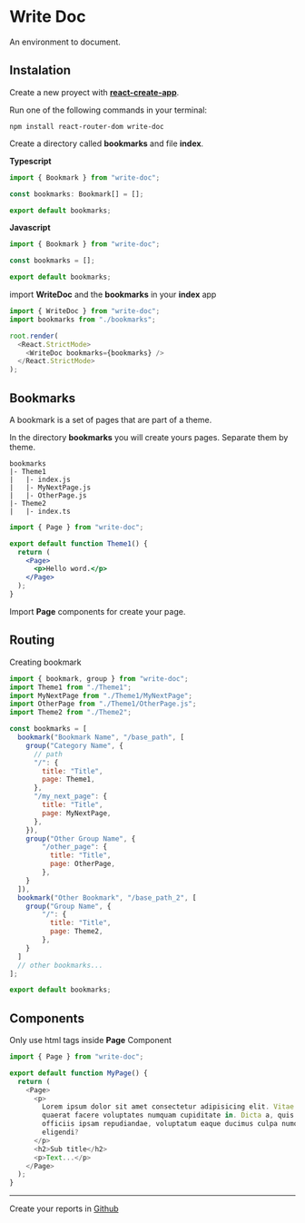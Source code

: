 # Write Doc

An environment to document.

## Instalation

Create a new proyect with **[react-create-app](https://reactjs.org/docs/create-a-new-react-app.html)**.

Run one of the following commands in your terminal:

```
npm install react-router-dom write-doc
```

Create a directory called **bookmarks** and file **index**.

**Typescript**

```ts
import { Bookmark } from "write-doc";

const bookmarks: Bookmark[] = [];

export default bookmarks;
```

**Javascript**

```js
import { Bookmark } from "write-doc";

const bookmarks = [];

export default bookmarks;
```

import **WriteDoc** and the **bookmarks** in your **index** app

```js
import { WriteDoc } from "write-doc";
import bookmarks from "./bookmarks";

root.render(
  <React.StrictMode>
    <WriteDoc bookmarks={bookmarks} />
  </React.StrictMode>
);
```

## Bookmarks

A bookmark is a set of pages that are part of a theme.

In the directory **bookmarks** you will create yours pages. Separate them by theme.

```
bookmarks
|- Theme1
|   |- index.js
|   |- MyNextPage.js
|   |- OtherPage.js
|- Theme2
|   |- index.ts
```

```jsx
import { Page } from "write-doc";

export default function Theme1() {
  return (
    <Page>
      <p>Hello word.</p>
    </Page>
  );
}
```

Import **Page** components for create your page.

## Routing

Creating bookmark

```js
import { bookmark, group } from "write-doc";
import Theme1 from "./Theme1";
import MyNextPage from "./Theme1/MyNextPage";
import OtherPage from "./Theme1/OtherPage.js";
import Theme2 from "./Theme2";

const bookmarks = [
  bookmark("Bookmark Name", "/base_path", [
    group("Category Name", {
      // path
      "/": {
        title: "Title",
        page: Theme1,
      },
      "/my_next_page": {
        title: "Title",
        page: MyNextPage,
      },
    }),
    group("Other Group Name", {
        "/other_page": {
          title: "Title",
          page: OtherPage,
        },
    }
  ]),
  bookmark("Other Bookmark", "/base_path_2", [
    group("Group Name", {
        "/": {
          title: "Title",
          page: Theme2,
        },
    }
  ]
  // other bookmarks...
];

export default bookmarks;
```

## Components

Only use html tags inside **Page** Component

```js
import { Page } from "write-doc";

export default function MyPage() {
  return (
    <Page>
      <p>
        Lorem ipsum dolor sit amet consectetur adipisicing elit. Vitae sint
        quaerat facere voluptates numquam cupiditate in. Dicta a, quis aliquid,
        officiis ipsam repudiandae, voluptatum eaque ducimus culpa numquam aut
        eligendi?
      </p>
      <h2>Sub title</h2>
      <p>Text...</p>
    </Page>
  );
}
```

---

Create your reports in [Github](https://github.com/ertrii/write-doc/issues)
